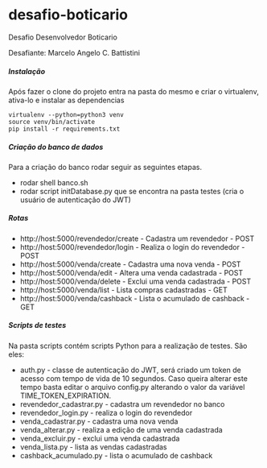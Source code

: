 # desafio-boticario
Desafio Desenvolvedor Boticario

Desafiante: Marcelo Angelo C. Battistini

##### Instalação
Após fazer o clone do projeto entra na pasta do mesmo e criar o virtualenv, ativa-lo e instalar as dependencias
````
virtualenv --python=python3 venv 
source venv/bin/activate
pip install -r requirements.txt
````

##### Criação do banco de dados
Para a criação do banco rodar seguir as seguintes etapas.
- rodar shell  banco.sh
- rodar script initDatabase.py que se encontra na pasta testes (cria o usuário de autenticação do JWT)

##### Rotas
- http://host:5000/revendedor/create - Cadastra um revendedor - POST
- http://host:5000/revendedor/login - Realiza o login do revendedor - POST
- http://host:5000/venda/create - Cadastra uma nova venda  - POST
- http://host:5000/venda/edit - Altera uma venda cadastrada  - POST
- http://host:5000/venda/delete - Exclui uma venda cadastrada - POST
- http://host:5000/venda/list - Lista compras cadastradas  - GET
- http://host:5000/venda/cashback - Lista o acumulado de cashback - GET

##### Scripts de testes
Na pasta scripts contém scripts Python para a realização de testes. São eles:
- auth.py - classe de autenticação do JWT, será criado um token de acesso com tempo de vida de 10 segundos. Caso queira alterar este tempo  basta editar o arquivo config.py alterando o valor da variável TIME_TOKEN_EXPIRATION.
- revendedor_cadastrar.py - cadastra um revendedor no banco
- revendedor_login.py - realiza o login do revendedor
- venda_cadastrar.py - cadastra uma nova venda
- venda_alterar.py - realiza a edição de uma venda cadastrada
- venda_excluir.py - exclui uma venda cadastrada
- venda_lista.py - lista as vendas cadastradas
- cashback_acumulado.py - lista o acumulado de cashback



